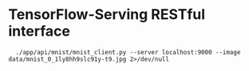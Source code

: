# TensorFlow-Serving RESTful interface
```
  ./app/api/mnist/mnist_client.py --server localhost:9000 --image data/mnist_0_1ly8hh9slc91y-t9.jpg 2>/dev/null
```
